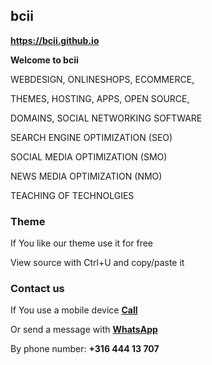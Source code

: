 ## <strong>bcii</strong>
<a href="https://bcii.github.io/"><strong>https://bcii.github.io</strong></a>
  
<strong>Welcome to bcii</strong>

WEBDESIGN, ONLINESHOPS, ECOMMERCE,

THEMES, HOSTING, APPS, OPEN SOURCE,

DOMAINS, SOCIAL NETWORKING SOFTWARE

SEARCH ENGINE OPTIMIZATION (SEO)

SOCIAL MEDIA OPTIMIZATION (SMO)

NEWS MEDIA OPTIMIZATION (NMO)

TEACHING OF TECHNOLGIES

### <strong>Theme</strong>
If You like our theme use it for free

View source with Ctrl+U and copy/paste it

### <strong>Contact us</strong>
If You use a mobile device <a href="tel:31644413707"><strong>Call</strong></a>

Or send a message with <a href="https://wa.me/31644413707" target="_blank" rel="noopener"><strong>WhatsApp</strong></a>

By phone number: <strong>+316 444 13 707</strong>
